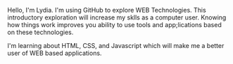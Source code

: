 Hello, I'm Lydia. I'm using GitHub to explore WEB Technologies. This introductory exploration will increase my sklls as a computer user. Knowing how things work improves you ability to use tools and app;lications based on these technologies.

I'm learning about HTML, CSS, and Javascript which will make me a better user of WEB based applications.

<!---

lmago2024/lmago2024 is a ✨ special ✨ repository because its `README.md` (this file) appears on your GitHub profile.
You can click the Preview link to take a look at your changes.

- 👋 Hi, I’m @lmago2024
- 👀 I’m interested in ...
- 🌱 I’m currently learning ...
- 💞️ I’m looking to collaborate on ...
- 📫 How to reach me ...
- 😄 Pronouns: ...
- ⚡ Fun fact: ...

--->
